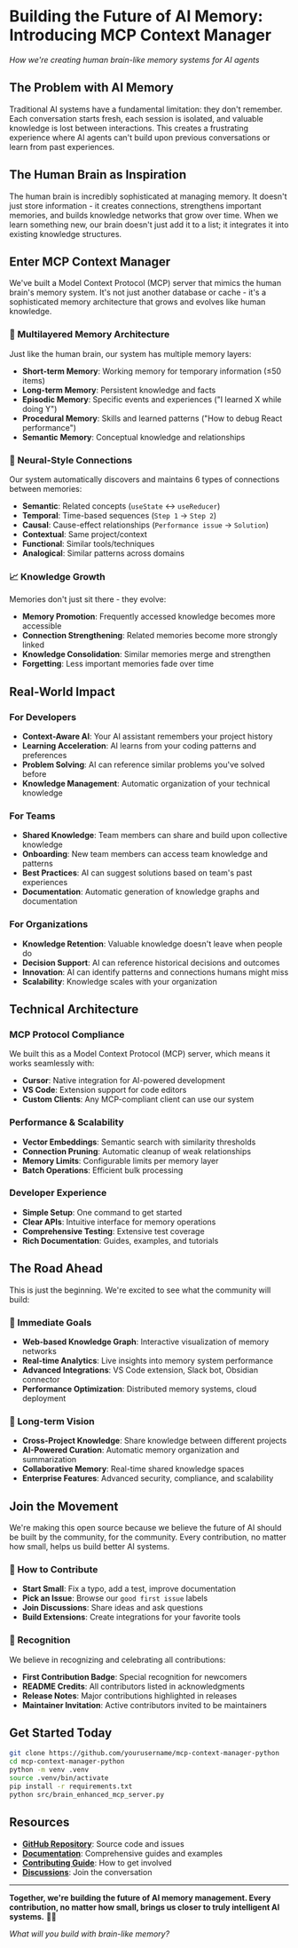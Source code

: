 
# Building the Future of AI Memory: Introducing MCP Context Manager

*How we're creating human brain-like memory systems for AI agents*

## The Problem with AI Memory

Traditional AI systems have a fundamental limitation: they don't remember. Each conversation starts fresh, each session is isolated, and valuable knowledge is lost between interactions. This creates a frustrating experience where AI agents can't build upon previous conversations or learn from past experiences.

## The Human Brain as Inspiration

The human brain is incredibly sophisticated at managing memory. It doesn't just store information - it creates connections, strengthens important memories, and builds knowledge networks that grow over time. When we learn something new, our brain doesn't just add it to a list; it integrates it into existing knowledge structures.

## Enter MCP Context Manager

We've built a Model Context Protocol (MCP) server that mimics the human brain's memory system. It's not just another database or cache - it's a sophisticated memory architecture that grows and evolves like human knowledge.

### 🧠 Multilayered Memory Architecture

Just like the human brain, our system has multiple memory layers:

- **Short-term Memory**: Working memory for temporary information (≤50 items)
- **Long-term Memory**: Persistent knowledge and facts
- **Episodic Memory**: Specific events and experiences ("I learned X while doing Y")
- **Procedural Memory**: Skills and learned patterns ("How to debug React performance")
- **Semantic Memory**: Conceptual knowledge and relationships

### 🔗 Neural-Style Connections

Our system automatically discovers and maintains 6 types of connections between memories:

- **Semantic**: Related concepts (`useState` ↔ `useReducer`)
- **Temporal**: Time-based sequences (`Step 1` → `Step 2`)
- **Causal**: Cause-effect relationships (`Performance issue` → `Solution`)
- **Contextual**: Same project/context
- **Functional**: Similar tools/techniques
- **Analogical**: Similar patterns across domains

### 📈 Knowledge Growth

Memories don't just sit there - they evolve:

- **Memory Promotion**: Frequently accessed knowledge becomes more accessible
- **Connection Strengthening**: Related memories become more strongly linked
- **Knowledge Consolidation**: Similar memories merge and strengthen
- **Forgetting**: Less important memories fade over time

## Real-World Impact

### For Developers
- **Context-Aware AI**: Your AI assistant remembers your project history
- **Learning Acceleration**: AI learns from your coding patterns and preferences
- **Problem Solving**: AI can reference similar problems you've solved before
- **Knowledge Management**: Automatic organization of your technical knowledge

### For Teams
- **Shared Knowledge**: Team members can share and build upon collective knowledge
- **Onboarding**: New team members can access team knowledge and patterns
- **Best Practices**: AI can suggest solutions based on team's past experiences
- **Documentation**: Automatic generation of knowledge graphs and documentation

### For Organizations
- **Knowledge Retention**: Valuable knowledge doesn't leave when people do
- **Decision Support**: AI can reference historical decisions and outcomes
- **Innovation**: AI can identify patterns and connections humans might miss
- **Scalability**: Knowledge scales with your organization

## Technical Architecture

### MCP Protocol Compliance
We built this as a Model Context Protocol (MCP) server, which means it works seamlessly with:
- **Cursor**: Native integration for AI-powered development
- **VS Code**: Extension support for code editors
- **Custom Clients**: Any MCP-compliant client can use our system

### Performance & Scalability
- **Vector Embeddings**: Semantic search with similarity thresholds
- **Connection Pruning**: Automatic cleanup of weak relationships
- **Memory Limits**: Configurable limits per memory layer
- **Batch Operations**: Efficient bulk processing

### Developer Experience
- **Simple Setup**: One command to get started
- **Clear APIs**: Intuitive interface for memory operations
- **Comprehensive Testing**: Extensive test coverage
- **Rich Documentation**: Guides, examples, and tutorials

## The Road Ahead

This is just the beginning. We're excited to see what the community will build:

### 🎯 Immediate Goals
- **Web-based Knowledge Graph**: Interactive visualization of memory networks
- **Real-time Analytics**: Live insights into memory system performance
- **Advanced Integrations**: VS Code extension, Slack bot, Obsidian connector
- **Performance Optimization**: Distributed memory systems, cloud deployment

### 🚀 Long-term Vision
- **Cross-Project Knowledge**: Share knowledge between different projects
- **AI-Powered Curation**: Automatic memory organization and summarization
- **Collaborative Memory**: Real-time shared knowledge spaces
- **Enterprise Features**: Advanced security, compliance, and scalability

## Join the Movement

We're making this open source because we believe the future of AI should be built by the community, for the community. Every contribution, no matter how small, helps us build better AI systems.

### 🤝 How to Contribute
- **Start Small**: Fix a typo, add a test, improve documentation
- **Pick an Issue**: Browse our `good first issue` labels
- **Join Discussions**: Share ideas and ask questions
- **Build Extensions**: Create integrations for your favorite tools

### 🎉 Recognition
We believe in recognizing and celebrating all contributions:
- **First Contribution Badge**: Special recognition for newcomers
- **README Credits**: All contributors listed in acknowledgments
- **Release Notes**: Major contributions highlighted in releases
- **Maintainer Invitation**: Active contributors invited to be maintainers

## Get Started Today

```bash
git clone https://github.com/yourusername/mcp-context-manager-python
cd mcp-context-manager-python
python -m venv .venv
source .venv/bin/activate
pip install -r requirements.txt
python src/brain_enhanced_mcp_server.py
```

## Resources

- **[GitHub Repository](https://github.com/yourusername/mcp-context-manager-python)**: Source code and issues
- **[Documentation](https://github.com/yourusername/mcp-context-manager-python#readme)**: Comprehensive guides and examples
- **[Contributing Guide](https://github.com/yourusername/mcp-context-manager-python/blob/main/CONTRIBUTING.md)**: How to get involved
- **[Discussions](https://github.com/yourusername/mcp-context-manager-python/discussions)**: Join the conversation

---

**Together, we're building the future of AI memory management. Every contribution, no matter how small, brings us closer to truly intelligent AI systems.** 🧠✨

*What will you build with brain-like memory?*
